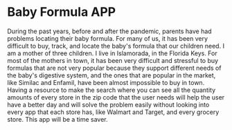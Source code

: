 # Baby Formula APP


During the past years, before and after the pandemic, parents have had problems locating their baby formula. For many of us, it has been very difficult to buy, track, and locate the baby's formula that our children need.
I am a mother of three children. I live in Islamorada, in the Florida Keys. For most of the mothers in town, it has been very difficult and stressful to buy formulas that are not very popular because they support different needs of the baby's digestive system, and the ones that are popular in the market, like Similac and Enfamil, have been almost impossible to buy in town.
 Having a resource to make the search where you can see all the quantity amounts of every store in the zip code that the user needs will help the user have a better day and will solve the problem easily without looking into every app that each store has, like Walmart and Target, and every grocery store. This app will be a time saver.
